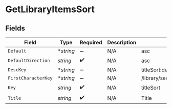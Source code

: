 # GetLibraryItemsSort


## Fields

| Field                              | Type                               | Required                           | Description                        | Example                            |
| ---------------------------------- | ---------------------------------- | ---------------------------------- | ---------------------------------- | ---------------------------------- |
| `Default`                          | **string*                          | :heavy_minus_sign:                 | N/A                                | asc                                |
| `DefaultDirection`                 | *string*                           | :heavy_check_mark:                 | N/A                                | asc                                |
| `DescKey`                          | **string*                          | :heavy_minus_sign:                 | N/A                                | titleSort:desc                     |
| `FirstCharacterKey`                | **string*                          | :heavy_minus_sign:                 | N/A                                | /library/sections/2/firstCharacter |
| `Key`                              | *string*                           | :heavy_check_mark:                 | N/A                                | titleSort                          |
| `Title`                            | *string*                           | :heavy_check_mark:                 | N/A                                | Title                              |